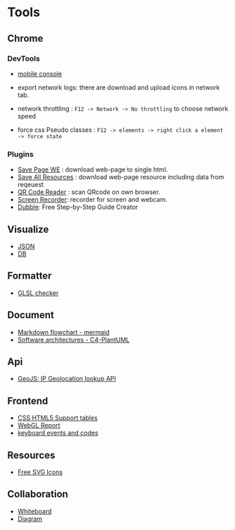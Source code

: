 # Tools

## Chrome 

### DevTools

- [mobile console](https://developer.chrome.com/docs/devtools/remote-debugging/)

- export network logs: there are download and upload icons in network tab.

- network throttling : `F12 -> Network -> No throttling` to choose network speed

- force css Pseudo classes : `F12 -> elements -> right click a element -> force state`

### Plugins
    
- [Save Page WE](https://chrome.google.com/webstore/detail/save-page-we/dhhpefjklgkmgeafimnjhojgjamoafof) : download web-page to single html.
- [Save All Resources](https://chrome.google.com/webstore/detail/save-all-resources/abpdnfjocnmdomablahdcfnoggeeiedb) : download web-page resource including data from reqeuest
- [QR Code Reader](https://chrome.google.com/webstore/detail/qr-code-reader/likadllkkidlligfcdhfnnbkjigdkmci) : scan QRcode on own browser.
- [Screen Recorder](https://chrome.google.com/webstore/detail/screen-recorder/hniebljpgcogalllopnjokppmgbhaden/related): recorder for screen and webcam.
- [Dubble](https://chromewebstore.google.com/detail/dubble-%E2%80%94-free-step-by-ste/odinmjjdainghmojdffgpjmkefajhlbn): Free Step-by-Step Guide Creator

## Visualize

- [JSON](https://jsoncrack.com/editor)
- [DB](https://dbdiagram.io/home)

## Formatter

- [GLSL checker](http://evanw.github.io/glslx/)

## Document

- [Markdown flowchart - mermaid](https://mermaid.live/edit)
- [Software architectures - C4-PlantUML](https://github.com/plantuml-stdlib/C4-PlantUML)

## Api

- [GeoJS: IP Geolocation lookup API](https://www.geojs.io/)

## Frontend

- [CSS HTML5 Support tables](https://caniuse.com/)
- [WebGL Report](https://webglreport.com/)
- [keyboard events and codes](https://www.w3.org/2002/09/tests/keys.html)

## Resources

- [Free SVG Icons](https://www.svgrepo.com/vectors/cursor/)

## Collaboration

- [Whiteboard](https://metroretro.io/)
- [Diagram](https://whimsical.com/)
